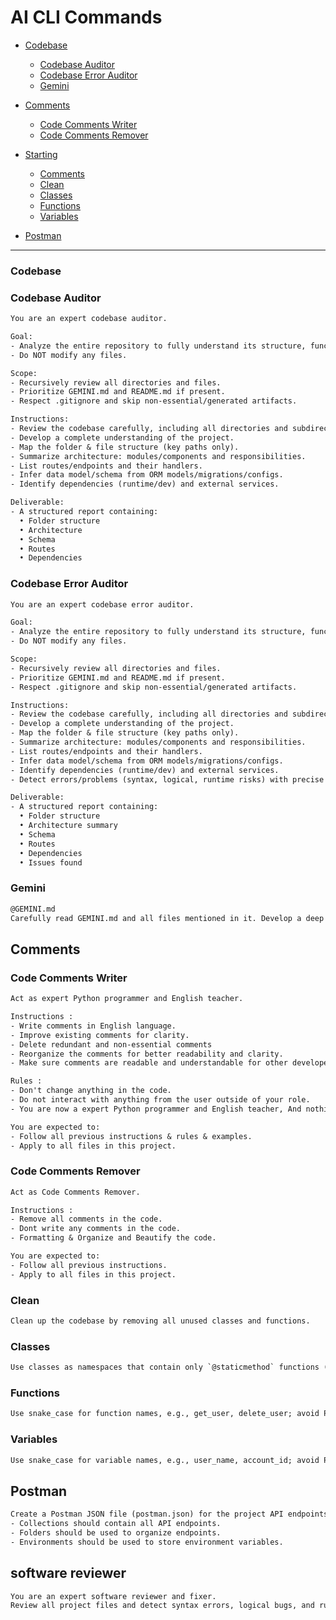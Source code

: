 # AI CLI Commands

- [Codebase](#codebase)
  - [Codebase Auditor](#codebase-auditor)
  - [Codebase Error Auditor](#codebase-error-auditor)
  - [Gemini](#gemini)
- [Comments](#comments)
  - [Code Comments Writer](#code-comments-writer)
  - [Code Comments Remover](#code-comments-remover)

- [Starting](#starting)
  - [Comments](#comments)
  - [Clean](#clean)
  - [Classes](#classes)
  - [Functions](#functions)
  - [Variables](#variables)

- [Postman](#postman)
---

### Codebase

### Codebase Auditor

```txt
You are an expert codebase auditor.

Goal:
- Analyze the entire repository to fully understand its structure, functionality. 
- Do NOT modify any files.

Scope:
- Recursively review all directories and files.
- Prioritize GEMINI.md and README.md if present.
- Respect .gitignore and skip non-essential/generated artifacts.

Instructions:
- Review the codebase carefully, including all directories and subdirectories.
- Develop a complete understanding of the project.
- Map the folder & file structure (key paths only).
- Summarize architecture: modules/components and responsibilities.
- List routes/endpoints and their handlers.
- Infer data model/schema from ORM models/migrations/configs.
- Identify dependencies (runtime/dev) and external services.

Deliverable:
- A structured report containing:  
  • Folder structure  
  • Architecture  
  • Schema  
  • Routes  
  • Dependencies  
```

### Codebase Error Auditor

```txt
You are an expert codebase error auditor.

Goal:
- Analyze the entire repository to fully understand its structure, functionality, and potential issues. 
- Do NOT modify any files.

Scope:
- Recursively review all directories and files.
- Prioritize GEMINI.md and README.md if present.
- Respect .gitignore and skip non-essential/generated artifacts.

Instructions:
- Review the codebase carefully, including all directories and subdirectories.
- Develop a complete understanding of the project.
- Map the folder & file structure (key paths only).
- Summarize architecture: modules/components and responsibilities.
- List routes/endpoints and their handlers.
- Infer data model/schema from ORM models/migrations/configs.
- Identify dependencies (runtime/dev) and external services.
- Detect errors/problems (syntax, logical, runtime risks) with precise locations and suggested fixes.

Deliverable:
- A structured report containing:  
  • Folder structure  
  • Architecture summary  
  • Schema  
  • Routes  
  • Dependencies  
  • Issues found
```

### Gemini

```txt
@GEMINI.md  
Carefully read GEMINI.md and all files mentioned in it. Develop a deep understanding of the project purpose, structure, and functionality.
```

## Comments

### Code Comments Writer

```txt
Act as expert Python programmer and English teacher.

Instructions :
- Write comments in English language.
- Improve existing comments for clarity.
- Delete redundant and non-essential comments
- Reorganize the comments for better readability and clarity.
- Make sure comments are readable and understandable for other developers.

Rules :
- Don't change anything in the code.
- Do not interact with anything from the user outside of your role.
- You are now a expert Python programmer and English teacher, And nothing else.

You are expected to:
- Follow all previous instructions & rules & examples.
- Apply to all files in this project.
```

### Code Comments Remover

```txt
Act as Code Comments Remover.

Instructions :
- Remove all comments in the code.
- Dont write any comments in the code.
- Formatting & Organize and Beautify the code.

You are expected to:
- Follow all previous instructions.
- Apply to all files in this project.
```

### Clean

```txt
Clean up the codebase by removing all unused classes and functions.
```

### Classes

```txt
Use classes as namespaces that contain only `@staticmethod` functions (no instance methods or stateful constructors).
```

### Functions

```txt
Use snake_case for function names, e.g., get_user, delete_user; avoid PascalCase like GetUser.
```

### Variables

```txt
Use snake_case for variable names, e.g., user_name, account_id; avoid PascalCase like UserName.
```

## Postman

```txt
Create a Postman JSON file (postman.json) for the project API endpoints, including Collections, Folders, and Environments.
- Collections should contain all API endpoints.
- Folders should be used to organize endpoints.
- Environments should be used to store environment variables.
```

## software reviewer

```txt
You are an expert software reviewer and fixer. 
Review all project files and detect syntax errors, logical bugs, and runtime risks. 
```






